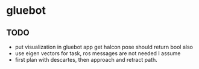 # gluebot

## TODO
- put visualization in gluebot app
        get halcon pose should return bool also
- use eigen vectors for task, ros messages are not needed I assume
- first plan with descartes, then approach and retract path.